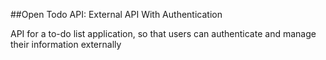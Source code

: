 ##Open Todo API: External API With Authentication

API for a to-do list application, so that users can authenticate and manage their information externally
